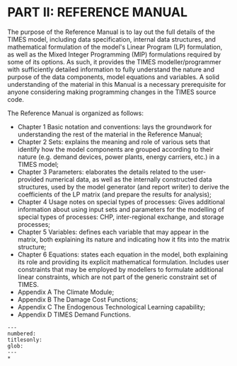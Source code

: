 # PART II: REFERENCE MANUAL

The purpose of the Reference Manual is to lay out the full details of the TIMES model, including data specification, internal data structures, and mathematical formulation of the model's Linear Program (LP) formulation, as well as the Mixed Integer Programming (MIP) formulations required by some of its options. As such, it provides the TIMES modeller/programmer with sufficiently detailed information to fully understand the nature and purpose of the data components, model equations and variables. A solid understanding of the material in this Manual is a necessary prerequisite for anyone considering making programming changes in the TIMES source code.

The Reference Manual is organized as follows:
- Chapter 1 Basic notation and conventions: lays the groundwork for understanding the rest of the material in the Reference Manual;
- Chapter 2 Sets: explains the meaning and role of various sets that identify how the model components are grouped according to their nature (e.g. demand devices, power plants, energy carriers, etc.) in a TIMES model;
- Chapter 3 Parameters: elaborates the details related to the user-provided numerical data, as well as the internally constructed data structures, used by the model generator (and report writer) to derive the coefficients of the LP matrix (and prepare the results for analysis);
- Chapter 4 Usage notes on special types of processes: Gives additional information about using input sets and parameters for the modelling of special types of processes: CHP, inter-regional exchange, and storage processes;
- Chapter 5 Variables: defines each variable that may appear in the matrix, both explaining its nature and indicating how it fits into the matrix structure;
- Chapter 6 Equations: states each equation in the model, both explaining its role and providing its explicit mathematical formulation. Includes user constraints that may be employed by modellers to formulate additional linear constraints, which are not part of the generic constraint set of TIMES.
- Appendix A The Climate Module;
- Appendix B The Damage Cost Functions;
- Appendix C The Endogenous Technological Learning capability;
- Appendix D TIMES Demand Functions.

	
```{toctree}
---
numbered:
titlesonly:
glob:
---
*
```